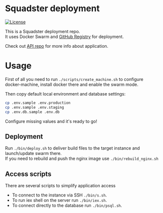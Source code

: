 # Squadster deployment

[![License](https://img.shields.io/github/license/squadster/squadster-deployment.svg)](https://github.com/squadster/squadster-deployment/blob/master/LICENSE)

This is a Squadster deployment repo.<br />
It uses Docker Swarm and [GitHub Registry](https://github.com/orgs/squadster/packages) for deployment.

Check out [API repo](https://github.com/squadster/squadster-api) for more info about application.

# Usage

First of all you need to run `./scripts/create_machine.sh` to configure docker-machine, install docker there and enable the swarm mode.

Then copy default local environment and database settings:

```bash
cp .env.sample .env.production
cp .env.sample .env.staging
cp .env.db.sample .env.db
```

Configure missing values and it's ready to go!<br />

## Deployment

Run `./bin/deploy.sh` to deliver build files to the target instance and launch/update swarm there.<br />
If you need to rebuild and push the nginx image use `./bin/rebuild_nginx.sh`

## Access scripts

There are several scripts to simplify application access

* To connect to the instance via SSH `./bin/s.sh`.
* To run iex shell on the server run `./bin/iex.sh`.
* To connect directly to the database run `./bin/psql.sh`.
